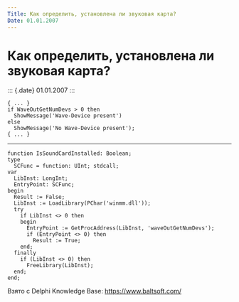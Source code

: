 ```yaml
---
Title: Как определить, установлена ли звуковая карта?
Date: 01.01.2007
---
```



Как определить, установлена ли звуковая карта?
==============================================

::: {.date}
01.01.2007
:::

    { ... }
    if WaveOutGetNumDevs > 0 then
      ShowMessage('Wave-Device present')
    else
      ShowMessage('No Wave-Device present');
    { ... }

------------------------------------------------------------------------

    function IsSoundCardInstalled: Boolean;
    type
      SCFunc = function: UInt; stdcall;
    var
      LibInst: LongInt;
      EntryPoint: SCFunc;
    begin
      Result := False;
      LibInst := LoadLibrary(PChar('winmm.dll'));
      try
        if LibInst <> 0 then
        begin
          EntryPoint := GetProcAddress(LibInst, 'waveOutGetNumDevs');
          if (EntryPoint <> 0) then
            Result := True;
        end;
      finally
        if (LibInst <> 0) then
          FreeLibrary(LibInst);
      end;
    end;

Взято с Delphi Knowledge Base: <https://www.baltsoft.com/>
